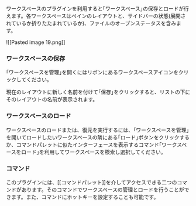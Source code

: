 
ワークスペースのプラグインを利用すると｢ワークスペース｣の保存とロードが行えます。各ワークスペースはペインのレイアウトと、サイドバーの状態(展開されているか折りたたまれているか)、ファイルのオープンステータスを含みます。

![[Pasted image 19.png]]

### ワークスペースの保存

｢ワークスペースを管理｣を開くにはリボンにあるワークスペースアイコンをクリックしてください。

現在のレイアウトに新しく名前を付けて｢保存｣をクリックすると、リストの下にそのレイアウトの名前が表示されます。

### ワークスペースのロード

ワークスペースのロードまたは、復元を実行するには、｢ワークスペースを管理｣を開いてロードしたいワークスペースの隣にある｢ロード｣ボタンをクリックするか、コマンドパレットに似たインターフェースを表示するコマンド｢ワークスペースをロード｣を利用してワークスペースを検索し選択してください。

### コマンド

このプラグインには、[[コマンドパレット]]を介してアクセスできる二つのコマンドがあります。そのコマンドでワークスペースの管理とロードを行うことができます。また、コマンドにホットキーを設定することも可能です。